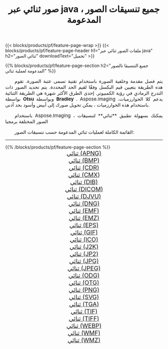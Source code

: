 ﻿---
title: صور ثنائي عبر java ، جميع تنسيقات الصور المدعومة 
weight: 3920
url: /ar/java/binarize/ 
lang: ar
langdirlevel: 2
locales: zh-hans,ja,it,ru,de,es,fr,nl,id,lt,pl,pt,vi,tr,ko,zh-hant,ar,hi,th,sv,cs,uk,he
description: باستخدام Aspose.Imaging يمكنك بسهولة ثنائي الصور عبر java
---

{{< blocks/products/pf/feature-page-wrap >}}
{{< blocks/products/pf/feature-page-header h1="ملفات الصور ثنائي عبر java" h2="ثنائي الصور" downloadText="تحميل" >}}


{{% blocks/products/pf/feature-page-section  h2="جميع التنسيقا تالصور  المدعومة لعملية ثنائي" %}}
<p align="justify" style="text-indent:2em;font-size:15px;">
يتم فصل مقدمة وخلفية الصورة باستخدام تقنية تسمى عتبة الصورة. تقوم هذه الطريقة بتعيين قيم البكسل وفقًا لقيم الحد المحددة. يتم تحديد الصور ذات التدرج الرمادي في رؤية الكمبيوتر. إحدى الطرق الأكثر شهرة هي الطريقة الثنائية بواسطة <b> Otsu </b> وبواسطة <b> Bradley </b>. Aspose.imaging يدعم كلا الخوارزميات. باستخدام هذه الخوارزميات ، يمكن تحويل صورك إلى أبيض وأسود بحد أدنى.
</p>
<p align="justify" style="text-indent:2em;font-size:15px;">
باستخدام Aspose.Imaging ، يمكنك بسهولة تطبيق **ثنائي** لتنسيقات الصور المختلفة برمجيا
</p>
<p align="justify" style="text-indent:2em;font-size:15px;">
القائمة الكاملة لعمليات ثنائي المدعومة حسب تنسيقات الصور:
</p>
<hr/>
{{% /blocks/products/pf/feature-page-section %}}
<div class="container-fluid productfamilypage bg-gray">
    <div class="convertypes bg-gray agp-content section">
        <div class="container">
		<div class="row other-converters" style="gap: 10px;font-size: 19px;text-align:center;">
		    <div class='col-md-2 other-converter remove-lp remove-rp'><a href="/imaging/ar/java/binarize/apng/" style="padding:15px;">ثنائي (APNG)</a></div><div class='col-md-2 other-converter remove-lp remove-rp'><a href="/imaging/ar/java/binarize/bmp/" style="padding:15px;">ثنائي (BMP)</a></div><div class='col-md-2 other-converter remove-lp remove-rp'><a href="/imaging/ar/java/binarize/cdr/" style="padding:15px;">ثنائي (CDR)</a></div><div class='col-md-2 other-converter remove-lp remove-rp'><a href="/imaging/ar/java/binarize/cmx/" style="padding:15px;">ثنائي (CMX)</a></div><div class='col-md-2 other-converter remove-lp remove-rp'><a href="/imaging/ar/java/binarize/dib/" style="padding:15px;">ثنائي (DIB)</a></div><div class='col-md-2 other-converter remove-lp remove-rp'><a href="/imaging/ar/java/binarize/dicom/" style="padding:15px;">ثنائي (DICOM)</a></div><div class='col-md-2 other-converter remove-lp remove-rp'><a href="/imaging/ar/java/binarize/djvu/" style="padding:15px;">ثنائي (DJVU)</a></div><div class='col-md-2 other-converter remove-lp remove-rp'><a href="/imaging/ar/java/binarize/dng/" style="padding:15px;">ثنائي (DNG)</a></div><div class='col-md-2 other-converter remove-lp remove-rp'><a href="/imaging/ar/java/binarize/emf/" style="padding:15px;">ثنائي (EMF)</a></div><div class='col-md-2 other-converter remove-lp remove-rp'><a href="/imaging/ar/java/binarize/emz/" style="padding:15px;">ثنائي (EMZ)</a></div><div class='col-md-2 other-converter remove-lp remove-rp'><a href="/imaging/ar/java/binarize/eps/" style="padding:15px;">ثنائي (EPS)</a></div><div class='col-md-2 other-converter remove-lp remove-rp'><a href="/imaging/ar/java/binarize/gif/" style="padding:15px;">ثنائي (GIF)</a></div><div class='col-md-2 other-converter remove-lp remove-rp'><a href="/imaging/ar/java/binarize/ico/" style="padding:15px;">ثنائي (ICO)</a></div><div class='col-md-2 other-converter remove-lp remove-rp'><a href="/imaging/ar/java/binarize/j2k/" style="padding:15px;">ثنائي (J2K)</a></div><div class='col-md-2 other-converter remove-lp remove-rp'><a href="/imaging/ar/java/binarize/jp2/" style="padding:15px;">ثنائي (JP2)</a></div><div class='col-md-2 other-converter remove-lp remove-rp'><a href="/imaging/ar/java/binarize/jpg/" style="padding:15px;">ثنائي (JPG)</a></div><div class='col-md-2 other-converter remove-lp remove-rp'><a href="/imaging/ar/java/binarize/jpeg/" style="padding:15px;">ثنائي (JPEG)</a></div><div class='col-md-2 other-converter remove-lp remove-rp'><a href="/imaging/ar/java/binarize/odg/" style="padding:15px;">ثنائي (ODG)</a></div><div class='col-md-2 other-converter remove-lp remove-rp'><a href="/imaging/ar/java/binarize/otg/" style="padding:15px;">ثنائي (OTG)</a></div><div class='col-md-2 other-converter remove-lp remove-rp'><a href="/imaging/ar/java/binarize/png/" style="padding:15px;">ثنائي (PNG)</a></div><div class='col-md-2 other-converter remove-lp remove-rp'><a href="/imaging/ar/java/binarize/svg/" style="padding:15px;">ثنائي (SVG)</a></div><div class='col-md-2 other-converter remove-lp remove-rp'><a href="/imaging/ar/java/binarize/tga/" style="padding:15px;">ثنائي (TGA)</a></div><div class='col-md-2 other-converter remove-lp remove-rp'><a href="/imaging/ar/java/binarize/tif/" style="padding:15px;">ثنائي (TIF)</a></div><div class='col-md-2 other-converter remove-lp remove-rp'><a href="/imaging/ar/java/binarize/tiff/" style="padding:15px;">ثنائي (TIFF)</a></div><div class='col-md-2 other-converter remove-lp remove-rp'><a href="/imaging/ar/java/binarize/webp/" style="padding:15px;">ثنائي (WEBP)</a></div><div class='col-md-2 other-converter remove-lp remove-rp'><a href="/imaging/ar/java/binarize/wmf/" style="padding:15px;">ثنائي (WMF)</a></div><div class='col-md-2 other-converter remove-lp remove-rp'><a href="/imaging/ar/java/binarize/wmz/" style="padding:15px;">ثنائي (WMZ)</a></div>
                </div>
        </div>
    </div>
</div>
<br/>
